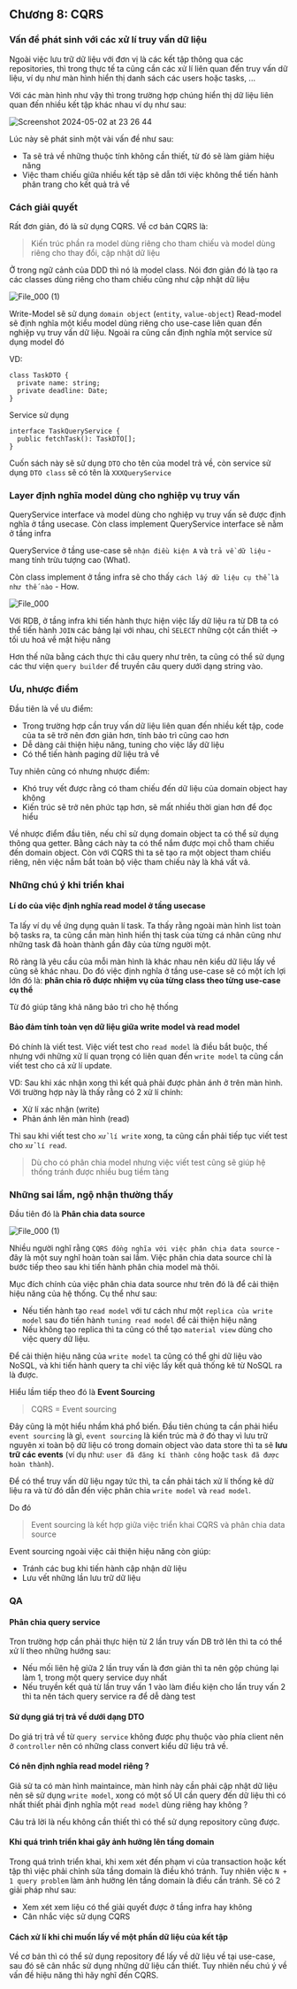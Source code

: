 ## Chương 8: CQRS

### Vấn đề phát sinh với các xử lí truy vấn dữ liệu

Ngoài việc lưu trữ dữ liệu với đơn vị là các kết tập thông qua các repositories, thì trong thực tế ta cũng cần các xử lí liên quan đến truy vấn dữ liệu, ví dụ như màn hình hiển thị danh sách các users hoặc tasks, ...

Với các màn hình như vậy thì trong trường hợp chúng hiển thị dữ liệu liên quan đến nhiều kết tập khác nhau ví dụ như sau:

![Screenshot 2024-05-02 at 23 26 44](https://github.com/tuananhhedspibk/tuananhhedspibk.github.io/assets/15076665/4700b702-7080-47f2-9c4a-2698a91a0854)

Lúc này sẽ phát sinh một vài vấn đề như sau:
- Ta sẽ trả về những thuộc tính không cần thiết, từ đó sẽ làm giảm hiệu năng
- Việc tham chiếu giữa nhiều kết tập sẽ dẫn tới việc không thể tiến hành phân trang cho kết quả trả về

### Cách giải quyết

Rất đơn giản, đó là sử dụng CQRS. Về cơ bản CQRS là:

> Kiến trúc phần ra model dùng riêng cho tham chiếu và model dùng riêng cho thay đổi, cập nhật dữ liệu

Ở trong ngữ cảnh của DDD thì nó là model class. Nói đơn giản đó là tạo ra các classes dùng riêng cho tham chiếu cũng như cập nhật dữ liệu

![File_000 (1)](https://user-images.githubusercontent.com/15076665/177655223-a2df7239-b4ae-40b8-a1da-3749a08ee016.png)

Write-Model sẽ sử dụng `domain object` (`entity`, `value-object`)
Read-model sẽ định nghĩa một kiểu model dùng riêng cho use-case liên quan đến nghiệp vụ truy vấn dữ liệu. Ngoài ra cũng cần định nghĩa một service sử dụng model đó

VD:

```TS
class TaskDTO {
  private name: string;
  private deadline: Date;
}
```

Service sử dụng

```TS
interface TaskQueryService {
  public fetchTask(): TaskDTO[];
}
```

Cuốn sách này sẽ sử dụng `DTO` cho tên của model trả về, còn service sử dụng `DTO class` sẽ có tên là `XXXQueryService`

### Layer định nghĩa model dùng cho nghiệp vụ truy vấn

QueryService interface và model dùng cho nghiệp vụ truy vấn sẽ được định nghĩa ở tầng usecase. Còn class implement QueryService interface sẽ nằm ở tầng infra

QueryService ở tầng use-case sẽ `nhận điều kiện A` và `trả về dữ liệu` - mang tính trừu tượng cao (What).

Còn class implement ở tầng infra sẽ cho thấy `cách lấy dữ liệu cụ thể là như thế nào` - How.

![File_000](https://user-images.githubusercontent.com/15076665/178090177-6489e9b4-fb49-42ca-85b4-3da7af8330fd.png)

Với RDB, ở tầng infra khi tiến hành thực hiện việc lấy dữ liệu ra từ DB ta có thể tiến hành `JOIN` các bảng lại với nhau, chỉ `SELECT` những cột cần thiết → tối ưu hoá về mặt hiệu năng

Hơn thế nữa bằng cách thực thi câu query như trên, ta cũng có thể sử dụng các thư viện `query builder` để truyền câu query dưới dạng string vào.

### Ưu, nhược điểm

Đầu tiên là về ưu điểm:
- Trong trường hợp cần truy vấn dữ liệu liên quan đến nhiều kết tập, code của ta sẽ trở nên đơn giản hơn, tính bảo trì cũng cao hơn
- Dễ dàng cải thiện hiệu năng, tuning cho việc lấy dữ liệu
- Có thể tiến hành paging dữ liệu trả về

Tuy nhiên cũng có nhưng nhược điểm:
- Khó truy vết được rằng có tham chiếu đến dữ liệu của domain object hay không
- Kiến trúc sẽ trở nên phức tạp hơn, sẽ mất nhiều thời gian hơn để đọc hiểu

Về nhược điểm đầu tiên, nếu chỉ sử dụng domain object ta có thể sử dụng thông qua getter. Bằng cách này ta có thể nắm được mọi chỗ tham chiếu đến domain object. 
Còn với CQRS thì ta sẽ tạo ra một object tham chiếu riêng, nên việc nắm bắt toàn bộ việc tham chiếu này là khá vất vả.

### Những chú ý khi triển khai

#### Lí do của việc định nghĩa read model ở tầng usecase

Ta lấy ví dụ về ứng dụng quản lí task. Ta thấy rằng ngoài màn hình list toàn bộ tasks ra, ta cũng cần màn hình hiển thị task của từng cá nhân cũng như những task đã hoàn thành gần đây của từng người một.

Rõ ràng là yêu cầu của mỗi màn hình là khác nhau nên kiểu dữ liệu lấy về cũng sẽ khác nhau. Do đó việc định nghĩa ở tầng use-case sẽ có một ích lợi lớn đó là: **phân chia rõ được nhiệm vụ của từng class theo từng use-case cụ thể**

Từ đó giúp tăng khả năng bảo trì cho hệ thống

#### Bảo đảm tính toàn vẹn dữ liệu giữa write model và read model

Đó chính là viết test. Việc viết test cho `read model` là điều bắt buộc, thế nhưng với những xử lí quan trọng có liên quan đến `write model` ta cũng cần viết test cho cả xử lí update.

VD:
Sau khi xác nhận xong thì kết quả phải được phản ánh ở trên màn hình. Với trường hợp này là thấy rằng có 2 xử lí chính:
- Xử lí xác nhận (write)
- Phản ánh lên màn hình (read)

Thì sau khi viết test cho `xử lí write` xong, ta cũng cần phải tiếp tục viết test cho `xử lí read`.

> Dù cho có phân chia model nhưng việc viết test cũng sẽ giúp hệ thống tránh được nhiều bug tiềm tàng

### Những sai lầm, ngộ nhận thường thấy

Đầu tiên đó là **Phân chia data source**

![File_000 (1)](https://user-images.githubusercontent.com/15076665/178091715-4bfc4421-5aa6-4348-a36b-5debdcc0db39.png)

Nhiều người nghĩ rằng `CQRS đồng nghĩa với việc phân chia data source` - đây là một suy nghĩ hoàn toàn sai lầm. Việc phân chia data source chỉ là bước tiếp theo sau khi tiến hành phân chia model mà thôi.

Mục đích chính của việc phân chia data source như trên đó là để cải thiện hiệu năng của hệ thống. Cụ thể như sau:
- Nếu tiến hành tạo `read model` với tư cách như một `replica của write model` sau đo tiến hành `tuning read model` để cải thiện hiệu năng
- Nếu không tạo replica thì ta cũng có thể tạo `material view` dùng cho việc query dữ liệu.

Để cải thiện hiệu năng của `write model` ta cũng có thể ghi dữ liệu vào NoSQL, và khi tiến hành query ta chỉ việc lấy kết quả thống kê từ NoSQL ra là được.

Hiểu lầm tiếp theo đó là **Event Sourcing**

> CQRS = Event sourcing

Đây cũng là một hiểu nhầm khá phổ biến. Đầu tiên chúng ta cần phải hiểu `event sourcing` là gì, `event sourcing` là kiến trúc mà ở đó thay vì lưu trữ nguyên xi toàn bộ dữ liệu có trong domain object vào data store thì ta sẽ **lưu trữ các events** (ví dụ như: `user đã đăng kí thành công` hoặc `task đã được hoàn thành`).

Để có thể truy vấn dữ liệu ngay tức thì, ta cần phải tách xử lí thống kê dữ liệu ra và từ đó dẫn đến việc phân chia `write model` và `read model`.

Do đó

> Event sourcing là kết hợp giữa việc triển khai CQRS và phân chia data source

Event sourcing ngoài việc cải thiện hiệu năng còn giúp:
- Tránh các bug khi tiến hành cập nhận dữ liệu
- Lưu vết những lần lưu trữ dữ liệu

### QA

#### Phân chia query service

Tron trường hợp cần phải thực hiện từ 2 lần truy vấn DB trở lên thì ta có thể xử lí theo những hướng sau:
- Nếu mối liên hệ giữa 2 lần truy vấn là đơn giản thì ta nên gộp chúng lại làm 1, trong một query service duy nhất
- Nếu truyền kết quả từ lần truy vấn 1 vào làm điều kiện cho lần truy vấn 2 thì ta nên tách query service ra để dễ dàng test

#### Sử dụng giá trị trả về dưới dạng DTO

Do giá trị trả về từ `query service` không được phụ thuộc vào phía client nên ở `controller` nên có những class convert kiểu dữ liệu trả về.

#### Có nên định nghĩa read model riêng ?

Giả sử ta có màn hình maintaince, màn hình này cần phải cập nhật dữ liệu nên sẽ sử dụng `write model`, xong có một số UI cần query đến dữ liệu thì có nhất thiết phải định nghĩa một `read model` dùng riêng hay không ?

Câu trả lời là nếu không cần thiết thì có thể sử dụng repository cũng được.

#### Khi quá trình triển khai gây ảnh hưởng lên tầng domain

Trong quá trình triển khai, khi xem xét đến phạm vi của transaction hoặc kết tập thì việc phải chỉnh sửa tầng domain là điều khó tránh. Tuy nhiên việc `N + 1 query problem` làm ảnh hưởng lên tầng domain là điều cần tránh. Sẽ có 2 giải pháp như sau:
- Xem xét xem liệu có thể giải quyết được ở tầng infra hay không
- Cân nhắc việc sử dụng CQRS

#### Cách xử lí khi chỉ muốn lấy về một phần dữ liệu của kết tập

Về cơ bản thì có thể sử dụng repository để lấy về dữ liệu về tại use-case, sau đó sẽ cân nhắc sử dụng những dữ liệu cần thiết. Tuy nhiên nếu chú ý về vấn đề hiệu năng thì hãy nghĩ đến CQRS.
